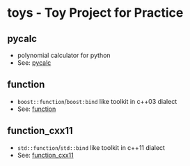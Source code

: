 # toys - Toy Project for Practice

## pycalc
- polynomial calculator for python
- See: [pycalc](pycalc)

## function
- `boost::function`/`boost:bind` like toolkit in c++03 dialect
- See: [function](function)

## function_cxx11
- `std::function`/`std::bind` like toolkit in c++11 dialect
- See: [function_cxx11](function_cxx11)
